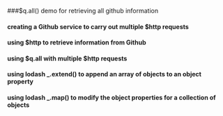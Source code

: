 
###$q.all() demo for retrieving all github information

#### creating a Github service to carry out multiple $http requests
#### using $http to retrieve information from Github
#### using $q.all with multiple $http requests
#### using lodash _.extend() to append an array of objects to an object property
#### using lodash _.map() to modify the object properties for a collection of objects



